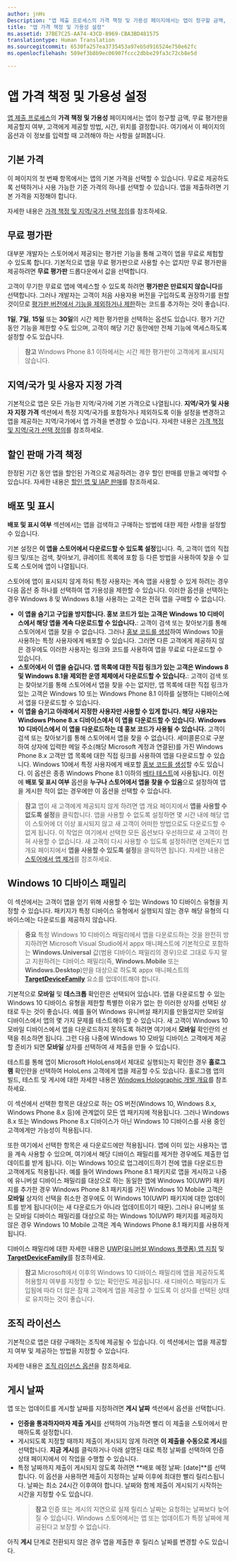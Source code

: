 ```yaml
---
author: jnHs
Description: "앱 제출 프로세스의 가격 책정 및 가용성 페이지에서는 앱이 청구할 금액, 무료 평가판을 제공할지 여부, 고객에게 제공할 방법, 시간, 위치를 결정합니다."
title: "앱 가격 책정 및 가용성 설정"
ms.assetid: 37BE7C25-AA74-43CD-8969-CBA3BD481575
translationtype: Human Translation
ms.sourcegitcommit: 6530fa257ea3735453a97eb5d916524e750e62fc
ms.openlocfilehash: 509ef3b8b9ec06907fccc2dbbe29fa3c72cb8e5d

---
```


# 앱 가격 책정 및 가용성 설정


[앱 제출 프로세스](app-submissions.md)의 **가격 책정 및 가용성** 페이지에서는 앱이 청구할 금액, 무료 평가판을 제공할지 여부, 고객에게 제공할 방법, 시간, 위치를 결정합니다. 여기에서 이 페이지의 옵션과 이 정보를 입력할 때 고려해야 하는 사항을 살펴봅니다.

## 기본 가격


이 페이지의 첫 번째 항목에서는 앱의 기본 가격을 선택할 수 있습니다. 무료로 제공하도록 선택하거나 사용 가능한 기준 가격의 하나를 선택할 수 있습니다. 앱을 제출하려면 기본 가격을 지정해야 합니다.

자세한 내용은 [가격 책정 및 지역/국가 선택 정의](define-pricing-and-market-selection.md)를 참조하세요.

## 무료 평가판


대부분 개발자는 스토어에서 제공되는 평가판 기능을 통해 고객이 앱을 무료로 체험할 수 있도록 합니다. 기본적으로 앱을 무료 평가판으로 사용할 수는 없지만 무료 평가판을 제공하려면 **무료 평가판** 드롭다운에서 값을 선택합니다.

고객이 무기한 무료로 앱에 액세스할 수 있도록 하려면 **평가판은 만료되지 않습니다**를 선택합니다. 그러나 개발자는 고객이 처음 사용자용 버전을 구입하도록 권장하기를 원할 것이므로 [평가판 버전에서 기능을 제외하거나 제한](https://msdn.microsoft.com/library/windows/apps/mt219685)하는 코드를 추가하는 것이 좋습니다.

**1일**, **7일**, **15일** 또는 **30일**의 시간 제한 평가판을 선택하는 옵션도 있습니다. 평가 기간 동안 기능을 제한할 수도 있으며, 고객이 해당 기간 동안에만 전체 기능에 액세스하도록 설정할 수도 있습니다.

> **참고** Windows Phone 8.1 이하에서는 시간 제한 평가판이 고객에게 표시되지 않습니다.

## 지역/국가 및 사용자 지정 가격


기본적으로 앱은 모든 가능한 지역/국가에 기본 가격으로 나열됩니다. **지역/국가 및 사용자 지정 가격** 섹션에서 특정 지역/국가를 포함하거나 제외하도록 이들 설정을 변경하고 앱을 제공하는 지역/국가에서 앱 가격을 변경할 수 있습니다. 자세한 내용은 [가격 책정 및 지역/국가 선택 정의](define-pricing-and-market-selection.md)를 참조하세요.

## 할인 판매 가격 책정


한정된 기간 동안 앱을 할인된 가격으로 제공하려는 경우 할인 판매를 만들고 예약할 수 있습니다. 자세한 내용은 [할인 앱 및 IAP 판매](put-apps-and-iaps-on-sale.md)를 참조하세요.

## 배포 및 표시


**배포 및 표시 여부** 섹션에서는 앱을 검색하고 구매하는 방법에 대한 제한 사항을 설정할 수 있습니다.

기본 설정은 **이 앱을 스토어에서 다운로드할 수 있도록 설정**입니다. 즉, 고객이 앱의 직접 링크 및/또는 검색, 찾아보기, 큐레이트 목록에 포함 등 다른 방법을 사용하여 찾을 수 있도록 스토어에 앱이 나열됩니다.

스토어에 앱이 표시되지 않게 하되 특정 사용자는 계속 앱을 사용할 수 있게 하려는 경우 다음 옵션 중 하나를 선택하여 앱 가용성을 제한할 수 있습니다. 이러한 옵션을 선택하는 경우 Windows 8 및 Windows 8.1을 사용하는 고객은 전혀 앱을 구매할 수 없습니다.

-   **이 앱을 숨기고 구입을 방지합니다. 홍보 코드가 있는 고객은 Windows 10 디바이스에서 해당 앱을 계속 다운로드할 수 있습니다.**: 고객이 검색 또는 찾아보기를 통해 스토어에서 앱을 찾을 수 없습니다. 그러나 [홍보 코드를 생성](generate-promotional-codes.md)하여 Windows 10을 사용하는 특정 사용자에게 배포할 수 있습니다. 그러면 다른 고객에게 제공하지 않은 경우에도 이러한 사용자는 링크와 코드를 사용하여 앱을 무료로 다운로드할 수 있습니다.
-   **스토어에서 이 앱을 숨깁니다. 앱 목록에 대한 직접 링크가 있는 고객은 Windows 8 및 Windows 8.1을 제외한 운영 체제에서 다운로드할 수 있습니다.**: 고객이 검색 또는 찾아보기를 통해 스토어에서 앱을 찾을 수는 없지만, 앱 목록에 대한 직접 링크가 있는 고객은 Windows 10 또는 Windows Phone 8.1 이하를 실행하는 디바이스에서 앱을 다운로드할 수 있습니다.
-   **이 앱을 숨기고 아래에서 지정한 사용자만 사용할 수 있게 합니다. 해당 사용자는 Windows Phone 8.x 디바이스에서 이 앱을 다운로드할 수 있습니다. Windows 10 디바이스에서 이 앱을 다운로드하는 데 홍보 코드가 사용될 수 있습니다.** 고객이 검색 또는 찾아보기를 통해 스토어에서 앱을 찾을 수 없습니다. 세미콜론으로 구분하여 상자에 입력한 메일 주소(해당 Microsoft 계정과 연결된)를 가진 Windows Phone 8.x 고객만 앱 목록에 대한 직접 링크를 사용하여 앱을 다운로드할 수 있습니다. Windows 10에서 특정 사용자에게 배포할 [홍보 코드를 생성](generate-promotional-codes.md)할 수도 있습니다. 이 옵션은 종종 Windows Phone 8.1 이하의 [베타 테스트](beta-testing-and-targeted-distribution.md)에 사용됩니다. 이전에 **배포 및 표시 여부** 옵션을 **누구나 스토어에서 앱을 찾을 수 있음**으로 설정하여 앱을 게시한 적이 없는 경우에만 이 옵션을 선택할 수 있습니다.

> **참고** 앱이 새 고객에게 제공되지 않게 하려면 앱 개요 페이지에서 **앱을 사용할 수 없도록 설정**을 클릭합니다. 앱을 사용할 수 없도록 설정하면 몇 시간 내에 해당 앱이 스토어에 더 이상 표시되지 않고 새 고객이 어떠한 방법으로도 다운로드할 수 없게 됩니다. 이 작업은 여기에서 선택한 모든 옵션보다 우선하므로 새 고객이 전혀 사용할 수 없습니다. 새 고객이 다시 사용할 수 있도록 설정하려면 언제든지 앱 개요 페이지에서 **앱을 사용할 수 있도록 설정**을 클릭하면 됩니다. 자세한 내용은 [스토어에서 앱 제거](guidance-for-app-package-management.md#removing-an-app-from-the-store)를 참조하세요.

## Windows 10 디바이스 패밀리

이 섹션에서는 고객이 앱을 얻기 위해 사용할 수 있는 Windows 10 디바이스 유형을 지정할 수 있습니다. 패키지가 특정 디바이스 유형에서 실행되지 않는 경우 해당 유형의 디바이스에는 다운로드를 제공하지 않습니다.

> **중요** 특정 Windows 10 디바이스 패밀리에서 앱을 다운로드하는 것을 완전히 방지하려면 Microsoft Visual Studio에서 appx 매니페스트에 기본적으로 포함하는 **Windows.Universal** 값(범용 디바이스 패밀리의 경우)으로 그대로 두지 말고 지원하려는 디바이스 패밀리(즉, **Windows.Mobile** 또는 **Windows.Desktop**)만을 대상으로 하도록 appx 매니페스트의 [**TargetDeviceFamily**](https://msdn.microsoft.com/library/windows/apps/dn986903) 요소를 업데이트해야 합니다.

기본적으로 **모바일** 및 **데스크톱** 확인란은 선택되어 있습니다. 앱을 다운로드할 수 있는 Windows 10 디바이스 유형을 제한할 특별한 이유가 없는 한 이러한 상자를 선택된 상태로 두는 것이 좋습니다. 예를 들어 Windows 유니버설 패키지를 만들었지만 모바일 디바이스에서 앱의 몇 가지 문제를 테스트해야 할 수 있습니다. 새 고객이 Windows 10 모바일 디바이스에서 앱을 다운로드하지 못하도록 하려면 여기에서 **모바일** 확인란의 선택을 취소하면 됩니다. 그런 다음 나중에 Windows 10 모바일 디바이스 고객에게 제공할 준비가 되면 **모바일** 상자를 선택하여 새 제출을 만들 수 있습니다.

테스트를 통해 앱이 Microsoft HoloLens에서 제대로 실행되는지 확인한 경우 **홀로그램** 확인란을 선택하여 HoloLens 고객에게 앱을 제공할 수도 있습니다. 홀로그램 앱의 빌드, 테스트 및 게시에 대한 자세한 내용은 [Windows Holographic 개발 개요](http://dev.windows.com/holographic/development_overview)를 참조하세요.

이 섹션에서 선택한 항목은 대상으로 하는 OS 버전(Windows 10, Windows 8.x, Windows Phone 8.x 등)에 관계없이 모든 앱 패키지에 적용됩니다. 그러나 Windows 8.x 또는 Windows Phone 8.x 디바이스가 아닌 Windows 10 디바이스를 사용 중인 고객에게만 가능성이 적용됩니다.

또한 여기에서 선택한 항목은 새 다운로드에만 적용됩니다. 앱에 이미 있는 사용자는 앱을 계속 사용할 수 있으며, 여기에서 해당 디바이스 패밀리를 제거한 경우에도 제출한 업데이트를 받게 됩니다. 이는 Windows 10으로 업그레이드하기 전에 앱을 다운로드한 고객에게도 적용됩니다. 예를 들어 Windows Phone 8.1 패키지로 앱을 게시하고 나중에 유니버설 디바이스 패밀리를 대상으로 하는 동일한 앱에 Windows 10(UWP) 패키지를 추가한 경우 Windows Phone 8.1 패키지를 가진 Windows 10 Mobile 고객은 **모바일** 상자의 선택을 취소한 경우에도 이 Windows 10(UWP) 패키지에 대한 업데이트를 받게 됩니다(이는 새 다운로드가 아니라 업데이트이기 때문). 그러나 유니버설 또는 모바일 디바이스 패밀리를 대상으로 하는 Windows 10(UWP) 패키지를 제공하지 않은 경우 Windows 10 Mobile 고객은 계속 Windows Phone 8.1 패키지를 사용하게 됩니다.

디바이스 패밀리에 대한 자세한 내용은 [UWP(유니버설 Windows 플랫폼) 앱 지침](https://msdn.microsoft.com/library/windows/apps/dn894631) 및 [**TargetDeviceFamily**](https://msdn.microsoft.com/library/windows/apps/dn986903)를 참조하세요.

> **참고** Microsoft에서 이후의 Windows 10 디바이스 패밀리에 앱을 제공하도록 허용할지 여부를 지정할 수 있는 확인란도 제공됩니다. 새 디바이스 패밀리가 도입됨에 따라 더 많은 잠재 고객에게 앱을 제공할 수 있도록 이 상자를 선택된 상태로 유지하는 것이 좋습니다.

## 조직 라이선스


기본적으로 앱은 대량 구매하는 조직에 제공될 수 있습니다. 이 섹션에서는 앱을 제공할지 여부 및 제공하는 방법을 지정할 수 있습니다.

자세한 내용은 [조직 라이선스 옵션](organizational-licensing.md)을 참조하세요.

## 게시 날짜


앱 또는 업데이트를 게시할 날짜를 지정하려면 **게시 날짜** 섹션에서 옵션을 선택합니다.

-   **인증을 통과하자마자 제출 게시**를 선택하여 가능하면 빨리 이 제출을 스토어에서 판매하도록 설정합니다.
-   게시되도록 지정할 때까지 제출이 게시되지 않게 하려면 **이 제출을 수동으로 게시**를 선택합니다. **지금 게시**를 클릭하거나 아래 설명된 대로 특정 날짜를 선택하여 인증 상태 페이지에서 이 작업을 수행할 수 있습니다.
-   특정 날짜까지 제출이 게시되지 않도록 하려면 **배포 예정 날짜: \[date\]**를 선택합니다. 이 옵션을 사용하면 제출이 지정하는 날짜 이후에 최대한 빨리 릴리스됩니다. 날짜는 최소 24시간 이후여야 합니다. 날짜와 함께 제출이 게시되기 시작하는 시간을 지정할 수도 있습니다.
    > **참고** 인증 또는 게시의 지연으로 실제 릴리스 날짜는 요청하는 날짜보다 늦어질 수 있습니다. Windows 스토어에서는 앱 또는 업데이트가 특정 날짜에 제공된다고 보장할 수 없습니다.

아직 **게시** 단계로 전환되지 않은 경우 앱을 제출한 후 릴리스 날짜를 변경할 수도 있습니다.
 

 







<!--HONumber=Jun16_HO4-->


